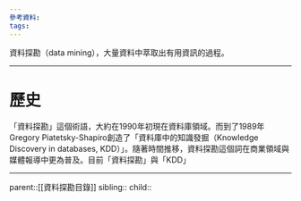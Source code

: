```yaml
---
參考資料:
tags:
---
```

資料探勘（data mining），大量資料中萃取出有用資訊的過程。
- - -
# 歷史
「資料探勘」這個術語，大約在1990年初現在資料庫領域。而到了1989年Gregory Piatetsky-Shapiro創造了「資料庫中的知識發掘（Knowledge Discovery in databases, KDD）」。隨著時間推移，資料探勘這個詞在商業領域與媒體報導中更為普及。目前「資料探勘」與「KDD」

- - -
parent::[[資料探勘目錄]]
sibling::
child::